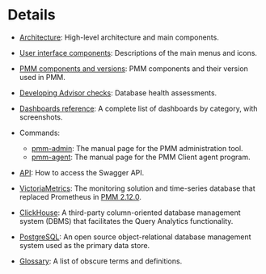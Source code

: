 # Details

- [Architecture](architecture.md): High-level architecture and main components.

- [User interface components](interface.md): Descriptions of the main menus and icons.

- [PMM components and versions](pmm_components_and_versions.md): PMM components and their version used in PMM.

- [Developing Advisor checks](develop-checks/index.md): Database health assessments.

- [Dashboards reference](dashboards/index.md): A complete list of dashboards by category, with screenshots.

- Commands:

  - [pmm-admin](commands/pmm-admin.md): The manual page for the PMM administration tool.
  - [pmm-agent](commands/pmm-agent.md): The manual page for the PMM Client agent program.

- [API](api.md): How to access the Swagger API.

- [VictoriaMetrics](victoria-metrics.md): The monitoring solution and time-series database that replaced Prometheus in [PMM 2.12.0](../release-notes/2.12.0.md).

- [ClickHouse](clickhouse.md):  A third-party column-oriented database management system (DBMS) that facilitates the Query Analytics functionality.

- [PostgreSQL](postgresql.md):  An open source object-relational database management system used as the primary data store.

- [Glossary](glossary.md): A list of obscure terms and definitions.
